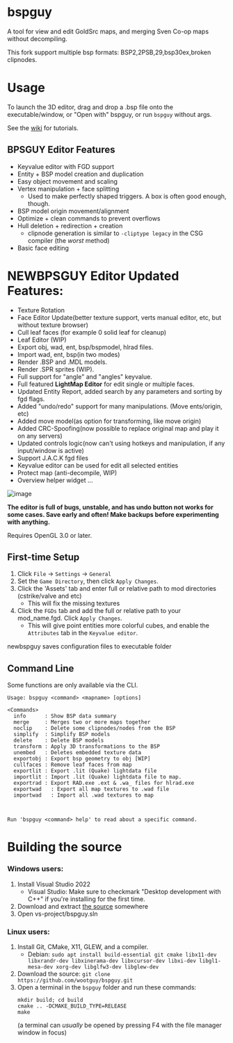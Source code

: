# bspguy
A tool for view and edit GoldSrc maps, and merging Sven Co-op maps without decompiling.

This fork support multiple bsp formats: BSP2,2PSB,29,bsp30ex,broken clipnodes.

# Usage
To launch the 3D editor, drag and drop a .bsp file onto the executable/window, or "Open with" bspguy, or run `bspguy` without args.

See the [wiki](https://github.com/wootguy/bspguy/wiki) for tutorials.

## BPSGUY Editor Features
- Keyvalue editor with FGD support
- Entity + BSP model creation and duplication
- Easy object movement and scaling
- Vertex manipulation + face splitting
    - Used to make perfectly shaped triggers. A box is often good enough, though.
- BSP model origin movement/alignment
- Optimize + clean commands to prevent overflows
- Hull deletion + redirection + creation
  - clipnode generation is similar to `-cliptype legacy` in the CSG compiler (the _worst_ method)
- Basic face editing
# NEWBPSGUY Editor Updated Features:
- Texture Rotation
- Face Editor Update(better texture support, verts manual editor, etc, but without texture browser)
- Cull leaf faces (for example 0 solid leaf for cleanup)
- Leaf Editor (WIP)
- Export obj, wad, ent, bsp/bspmodel, hlrad files.
- Import wad, ent, bsp(in two modes)
- Render .BSP and .MDL models.
- Render .SPR sprites (WIP).
- Full support for "angle" and "angles" keyvalue.
- Full featured **LightMap Editor** for edit single or multiple faces.
- Updated Entity Report, added search by any parameters and sorting by fgd flags.
- Added "undo/redo" support for many manipulations. (Move ents/origin, etc)
- Added move model(as option for transforming, like move origin)
- Added CRC-Spoofing(now possible to replace original map and play it on any servers)
- Updated controls logic(now can't using hotkeys and manipulation, if any input/window is active)
- Support J.A.C.K fgd files
- Keyvalue editor can be used for edit all selected entities
- Protect map (anti-decompile, WIP)
- Overview helper widget
...

![image](https://user-images.githubusercontent.com/12087544/88471604-1768ac80-cec0-11ea-9ce5-13095e843ce7.png)

**The editor is full of bugs, unstable, and has undo button not works for some cases. 
Save early and often! Make backups before experimenting with anything.**

Requires OpenGL 3.0 or later.

## First-time Setup
1. Click `File` -> `Settings` -> `General`
2. Set the `Game Directory`, then click `Apply Changes`.
3. Click the 'Assets' tab and enter full or relative path to mod directories (cstrike/valve and etc)
    - This will fix the missing textures
4. Click the `FGDs` tab and add the full or relative path to your mod_name.fgd. Click `Apply Changes`.
    - This will give point entities more colorful cubes, and enable the `Attributes` tab in the `Keyvalue editor`.

newbspguy saves configuration files to executable folder 


## Command Line
Some functions are only available via the CLI.

```
Usage: bspguy <command> <mapname> [options]

<Commands>
  info      : Show BSP data summary
  merge     : Merges two or more maps together
  noclip    : Delete some clipnodes/nodes from the BSP
  simplify  : Simplify BSP models
  delete    : Delete BSP models
  transform : Apply 3D transformations to the BSP
  unembed   : Deletes embedded texture data
  exportobj : Export bsp geometry to obj [WIP]
  cullfaces : Remove leaf faces from map
  exportlit : Export .lit (Quake) lightdata file
  importlit : Import .lit (Quake) lightdata file to map.
  exportrad : Export RAD.exe .ext & .wa_ files for hlrad.exe
  exportwad   : Export all map textures to .wad file
  importwad   : Import all .wad textures to map

  

Run 'bspguy <command> help' to read about a specific command.
```

# Building the source
### Windows users:
1. Install Visual Studio 2022
    * Visual Studio: Make sure to checkmark "Desktop development with C++" if you're installing for the first time. 
2. Download and extract [the source](https://github.com/UnrealKaraulov/newbspguy/archive/master.zip) somewhere
3. Open vs-project/bspguy.sln

### Linux users:
1. Install Git, CMake, X11, GLEW, and a compiler.
    * Debian: `sudo apt install build-essential git cmake libx11-dev libxrandr-dev libxinerama-dev libxcursor-dev libxi-dev libgl1-mesa-dev xorg-dev libglfw3-dev libglew-dev`
2. Download the source: `git clone https://github.com/wootguy/bspguy.git`
3. Open a terminal in the `bspguy` folder and run these commands:
    ```
    mkdir build; cd build
    cmake .. -DCMAKE_BUILD_TYPE=RELEASE
    make
    ```
    (a terminal can _usually_ be opened by pressing F4 with the file manager window in focus)
